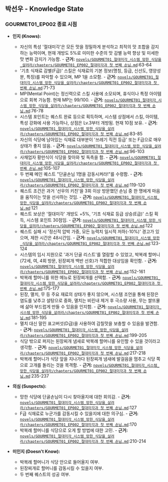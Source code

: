 ## 박선우 - Knowledge State

### GOURMET01_EP002 종료 시점

*   **인지 (Knows):**
    *   자신의 특성 '절대미각'은 모든 맛을 정밀하게 분석하고 최적의 맛 조합을 감지하는 능력이며, 현재 개방도 5%로 미미한 수준의 맛 감별 능력 향상 및 미세한 맛 변화 감지가 가능함. - **근거:** [`novels/GOURMET01_절대미각_시스템_망한_식당을_살려라/chapters/GOURMET01_EP002_절대미각과 첫 번째 손님.md`](novels/GOURMET01_절대미각_시스템_망한_식당을_살려라/chapters/GOURMET01_EP002_절대미각과%20첫%20번째%20손님.md):63-64
    *   '기초 식재료 감별(F급)' 스킬은 식재료의 기본 정보(명칭, 등급, 신선도, 영양성분, 특징)를 파악할 수 있으며, MP 1을 소모함. - **근거:** [`novels/GOURMET01_절대미각_시스템_망한_식당을_살려라/chapters/GOURMET01_EP002_절대미각과 첫 번째 손님.md`](novels/GOURMET01_절대미각_시스템_망한_식당을_살려라/chapters/GOURMET01_EP002_절대미각과%20첫%20번째%20손님.md):71-73
    *   MP(Mental Point)는 정신력으로 스킬 사용에 소모되며, 휴식이나 특정 아이템으로 회복 가능함. 현재 MP는 99/100. - **근거:** [`novels/GOURMET01_절대미각_시스템_망한_식당을_살려라/chapters/GOURMET01_EP002_절대미각과 첫 번째 손님.md`](novels/GOURMET01_절대미각_시스템_망한_식당을_살려라/chapters/GOURMET01_EP002_절대미각과%20첫%20번째%20손님.md):76-78
    *   시스템 포인트는 퀘스트 완료 등으로 획득하며, 시스템 상점에서 스킬, 아이템, 특성 강화에 사용 가능하나, 상점은 Lv.3부터 개방됨. 현재 10점 보유. - **근거:** [`novels/GOURMET01_절대미각_시스템_망한_식당을_살려라/chapters/GOURMET01_EP002_절대미각과 첫 번째 손님.md`](novels/GOURMET01_절대미각_시스템_망한_식당을_살려라/chapters/GOURMET01_EP002_절대미각과%20첫%20번째%20손님.md):83-85
    *   자신의 식당에 남아있는 식재료 대부분이 '쓰레기 직전 등급' 또는 F급으로 매우 상태가 좋지 않음. - **근거:** [`novels/GOURMET01_절대미각_시스템_망한_식당을_살려라/chapters/GOURMET01_EP002_절대미각과 첫 번째 손님.md`](novels/GOURMET01_절대미각_시스템_망한_식당을_살려라/chapters/GOURMET01_EP002_절대미각과%20첫%20번째%20손님.md):96-103
    *   사채업자 황만식이 식당을 찾아와 빚 독촉을 함. - **근거:** [`novels/GOURMET01_절대미각_시스템_망한_식당을_살려라/chapters/GOURMET01_EP002_절대미각과 첫 번째 손님.md`](novels/GOURMET01_절대미각_시스템_망한_식당을_살려라/chapters/GOURMET01_EP002_절대미각과%20첫%20번째%20손님.md):105-107
    *   두 번째 메인 퀘스트 "단골손님 1명을 감동시켜라!"를 수령함. - **근거:** [`novels/GOURMET01_절대미각_시스템_망한_식당을_살려라/chapters/GOURMET01_EP002_절대미각과 첫 번째 손님.md`](novels/GOURMET01_절대미각_시스템_망한_식당을_살려라/chapters/GOURMET01_EP002_절대미각과%20첫%20번째%20손님.md):119-120
    *   퀘스트 조건은 과거 '선우의 키친'을 3회 이상 방문했던 손님 중 한 명에게 마음을 움직이는 맛을 선사하는 것임. - **근거:** [`novels/GOURMET01_절대미각_시스템_망한_식당을_살려라/chapters/GOURMET01_EP002_절대미각과 첫 번째 손님.md`](novels/GOURMET01_절대미각_시스템_망한_식당을_살려라/chapters/GOURMET01_EP002_절대미각과%20첫%20번째%20손님.md):121
    *   퀘스트 보상은 '절대미각' 개방도 +5%, '기초 식재료 등급 상승(E급)' 스킬 획득, 시스템 포인트 30점임. - **근거:** [`novels/GOURMET01_절대미각_시스템_망한_식당을_살려라/chapters/GOURMET01_EP002_절대미각과 첫 번째 손님.md`](novels/GOURMET01_절대미각_시스템_망한_식당을_살려라/chapters/GOURMET01_EP002_절대미각과%20첫%20번째%20손님.md):122
    *   퀘스트 실패 시 '정신적 압박 가중, 모든 능력치 일시적 저하(-10%)' 경고가 있으며, 제한 시간은 48시간임. - **근거:** [`novels/GOURMET01_절대미각_시스템_망한_식당을_살려라/chapters/GOURMET01_EP002_절대미각과 첫 번째 손님.md`](novels/GOURMET01_절대미각_시스템_망한_식당을_살려라/chapters/GOURMET01_EP002_절대미각과%20첫%20번째%20손님.md):123-124
    *   시스템의 임시 지원으로 '과거 단골 리스트'를 열람할 수 있었고, 박복례 할머니(72세, 여, 4회 방문, 된장찌개 백반 선호)가 적합한 대상임을 확인함. - **근거:** [`novels/GOURMET01_절대미각_시스템_망한_식당을_살려라/chapters/GOURMET01_EP002_절대미각과 첫 번째 손님.md`](novels/GOURMET01_절대미각_시스템_망한_식당을_살려라/chapters/GOURMET01_EP002_절대미각과%20첫%20번째%20손님.md):152-161
    *   박복례 할머니를 위한 메뉴로 된장찌개를 선택함. - **근거:** [`novels/GOURMET01_절대미각_시스템_망한_식당을_살려라/chapters/GOURMET01_EP002_절대미각과 첫 번째 손님.md`](novels/GOURMET01_절대미각_시스템_망한_식당을_살려라/chapters/GOURMET01_EP002_절대미각과%20첫%20번째%20손님.md):175-177
    *   된장, 멸치, 무 등 주요 재료의 상태가 좋지 않으며, 시스템 조언을 통해 된장은 염도를 낮추고 설탕으로 중화, 멸치는 비린내 제거 후 극소량 사용, 무는 쌀뜨물에 삶아 부드럽게 만들 수 있음을 인지함. - **근거:** [`novels/GOURMET01_절대미각_시스템_망한_식당을_살려라/chapters/GOURMET01_EP002_절대미각과 첫 번째 손님.md`](novels/GOURMET01_절대미각_시스템_망한_식당을_살려라/chapters/GOURMET01_EP002_절대미각과%20첫%20번째%20손님.md):181-195
    *   멸치 대신 말린 표고버섯(D급)을 사용하여 감칠맛을 보충할 수 있음을 발견함. - **근거:** [`novels/GOURMET01_절대미각_시스템_망한_식당을_살려라/chapters/GOURMET01_EP002_절대미각과 첫 번째 손님.md`](novels/GOURMET01_절대미각_시스템_망한_식당을_살려라/chapters/GOURMET01_EP002_절대미각과%20첫%20번째%20손님.md):199-205
    *   식당 밖으로 퍼지는 된장찌개 냄새로 박복례 할머니를 유인할 수 있을 것이라고 생각함. - **근거:** [`novels/GOURMET01_절대미각_시스템_망한_식당을_살려라/chapters/GOURMET01_EP002_절대미각과 첫 번째 손님.md`](novels/GOURMET01_절대미각_시스템_망한_식당을_살려라/chapters/GOURMET01_EP002_절대미각과%20첫%20번째%20손님.md):217-218
    *   박복례 할머니가 식당 앞을 지나가다 된장찌개 냄새에 발걸음을 멈추고 식당 쪽으로 고개를 돌리는 것을 목격함. - **근거:** [`novels/GOURMET01_절대미각_시스템_망한_식당을_살려라/chapters/GOURMET01_EP002_절대미각과 첫 번째 손님.md`](novels/GOURMET01_절대미각_시스템_망한_식당을_살려라/chapters/GOURMET01_EP002_절대미각과%20첫%20번째%20손님.md):235-237

*   **의심 (Suspects):**
    *   망한 식당에 단골손님이 다시 찾아올지에 대한 회의감. - **근거:** [`novels/GOURMET01_절대미각_시스템_망한_식당을_살려라/chapters/GOURMET01_EP002_절대미각과 첫 번째 손님.md`](novels/GOURMET01_절대미각_시스템_망한_식당을_살려라/chapters/GOURMET01_EP002_절대미각과%20첫%20번째%20손님.md):127
    *   F급 식재료로 누군가를 감동시킬 수 있을지에 대한 의구심. - **근거:** [`novels/GOURMET01_절대미각_시스템_망한_식당을_살려라/chapters/GOURMET01_EP002_절대미각과 첫 번째 손님.md`](novels/GOURMET01_절대미각_시스템_망한_식당을_살려라/chapters/GOURMET01_EP002_절대미각과%20첫%20번째%20손님.md):170
    *   박복례 할머니를 식당으로 오게 할 방법에 대한 고민. - **근거:** [`novels/GOURMET01_절대미각_시스템_망한_식당을_살려라/chapters/GOURMET01_EP002_절대미각과 첫 번째 손님.md`](novels/GOURMET01_절대미각_시스템_망한_식당을_살려라/chapters/GOURMET01_EP002_절대미각과%20첫%20번째%20손님.md):210-214

*   **미인지 (Doesn't Know):**
    *   박복례 할머니가 식당 안으로 들어올지 여부.
    *   된장찌개로 할머니를 감동시킬 수 있을지 여부.
    *   두 번째 퀘스트의 성공 여부.